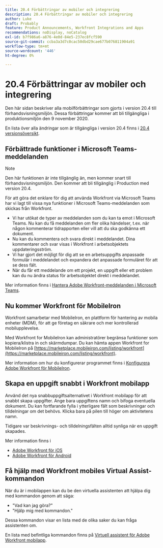 ```yaml
---
title: 20.4 Förbättringar av mobiler och integrering
description: 20.4 Förbättringar av mobiler och integrering
author: Luke
draft: Probably
feature: Product Announcements, Workfront Integrations and Apps
recommendations: noDisplay, noCatalog
exl-id: b7f986a6-a876-4e0d-84e5-237ec8fcf590
source-git-commit: ccba3a3d7c0cac50dbd29cae677b076811904a91
workflow-type: tm+mt
source-wordcount: '446'
ht-degree: 0%

---
```


# 20.4 Förbättringar av mobiler och integrering

Den här sidan beskriver alla mobilförbättringar som gjorts i version 20.4 till förhandsvisningsmiljön. Dessa förbättringar kommer att bli tillgängliga i produktionsmiljön den 9 november 2020.

En lista över alla ändringar som är tillgängliga i version 20.4 finns i [20.4 versionsöversikt](../../../product-announcements/product-releases/20.4-release-activity/20-4-release-overview.md).

## Förbättrade funktioner i Microsoft Teams-meddelanden

>[!NOTE]
>
>Den här funktionen är inte tillgänglig än, men kommer snart till förhandsvisningsmiljön. Den kommer att bli tillgänglig i Production med version 20.4.

För att göra det enklare för dig att använda Workfront via Microsoft Teams har vi lagt till vissa nya funktioner i Microsoft Teams-meddelanden som skickas från Workfront.

* Vi har utökat de typer av meddelanden som du kan ta emot i Microsoft Teams. Nu kan du få meddelanden om fler olika händelser, t.ex. när någon kommenterar tidrapporten eller vill att du ska godkänna ett dokument.
* Nu kan du kommentera och svara direkt i meddelandet. Dina kommentarer och svar visas i Workfront i arbetsobjektets uppdateringsström.
* Vi har gjort det möjligt för dig att se en arbetsuppgifts anpassade formulär i meddelandet och expandera det anpassade formuläret för att se dess fält.
* När du får ett meddelande om ett projekt, en uppgift eller ett problem kan du nu ändra status för arbetsobjektet direkt i meddelandet.

Mer information finns i [Hantera Adobe Workfront-meddelanden i Microsoft Teams](../../../workfront-integrations-and-apps/using-workfront-with-microsoft-teams/manage-wf-notifications-approval-requests-ms-teams.md).

## Nu kommer Workfront för MobileIron

Workfront samarbetar med MobileIron, en plattform för hantering av mobila enheter (MDM), för att ge företag en säkrare och mer kontrollerad mobilupplevelse.

Med Workfront for MobileIron kan administratörer begränsa funktioner som kopiera/klistra in och skärmdumpar. Du kan hämta appen Workfront for MobileIron på [https://marketplace.mobileiron.com/listing/workfront](https://marketplace.mobileiron.com/listing/workfront).

Mer information om hur du konfigurerar programmet finns i [Konfigurera Adobe Workfront för MobileIron](../../../workfront-basics/mobile-apps/using-the-workfront-mobile-app/wf-mobileiron-configs.md).

## Skapa en uppgift snabbt i Workfront mobilapp

Använd det nya snabbuppgiftsalternativet i Workfront mobilapp för att snabbt skapa uppgifter. Ange bara uppgiftens namn och bifoga eventuella dokument. Du kan fortfarande fylla i ytterligare fält som beskrivningar och tilldelningar om det behövs. Klicka bara på pilen till höger om aktivitetens namn.

Tidigare var beskrivnings- och tilldelningsfälten alltid synliga när en uppgift skapades.

Mer information finns i

* [Adobe Workfront för iOS](../../../workfront-basics/mobile-apps/using-the-workfront-mobile-app/workfront-for-ios.md)
* [Adobe Workfront för Android](../../../workfront-basics/mobile-apps/using-the-workfront-mobile-app/workfront-for-android.md)

## Få hjälp med Workfront mobiles Virtual Assist-kommandon

När du är i mobilappen kan du be den virtuella assistenten att hjälpa dig med kommandon genom att säga:

* &quot;Vad kan jag göra?&quot;
* &quot;Hjälp mig med kommandon.&quot;

Dessa kommandon visar en lista med de olika saker du kan fråga assistenten om.

En lista med befintliga kommandon finns på [Virtuell assistent för Adobe Workfront mobilapp](../../../workfront-basics/mobile-apps/using-the-workfront-mobile-app/wf-mobile-virtual-assistant.md).
